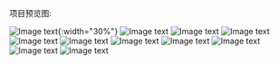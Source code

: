 项目预览图:   
    
![Image text](https://github.com/sq-github/ProjectInfoImg/raw/master/Emerald/imgs/1.jpg){:width="30%"}
![Image text](https://github.com/sq-github/ProjectInfoImg/raw/master/Emerald/imgs/2.jpg)
![Image text](https://github.com/sq-github/ProjectInfoImg/raw/master/Emerald/imgs/3.jpg)
![Image text](https://github.com/sq-github/ProjectInfoImg/raw/master/Emerald/imgs/4.jpg)
![Image text](https://github.com/sq-github/ProjectInfoImg/raw/master/Emerald/imgs/5.jpg)
![Image text](https://github.com/sq-github/ProjectInfoImg/raw/master/Emerald/imgs/6.jpg)
![Image text](https://github.com/sq-github/ProjectInfoImg/raw/master/Emerald/imgs/7.jpg)
![Image text](https://github.com/sq-github/ProjectInfoImg/raw/master/Emerald/imgs/8.jpg)
![Image text](https://github.com/sq-github/ProjectInfoImg/raw/master/Emerald/imgs/9.jpg)
![Image text](https://github.com/sq-github/ProjectInfoImg/raw/master/Emerald/imgs/10.jpg)
![Image text](https://github.com/sq-github/ProjectInfoImg/raw/master/Emerald/imgs/11.jpg)
